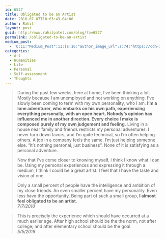 ```yaml
---
id: 6527
title: Obligated to be an Artist
date: 2010-07-07T10:03:43-04:00
author: Rahil
layout: post
guid: http://www.rahilpatel.com/blog/?p=6527
permalink: /obligated-to-be-an-artist
medium_post:
  - 'O:11:"Medium_Post":11:{s:16:"author_image_url";s:74:"https://cdn-images-1.medium.com/fit/c/200/200/1*dmbNkD5D-u45r44go_cf0g.png";s:10:"author_url";s:28:"https://medium.com/@rahil627";s:11:"byline_name";N;s:12:"byline_email";N;s:10:"cross_link";s:2:"no";s:2:"id";s:12:"6d7efb9f64de";s:21:"follower_notification";s:3:"yes";s:7:"license";s:19:"all-rights-reserved";s:14:"publication_id";s:2:"-1";s:6:"status";s:6:"public";s:3:"url";s:67:"https://medium.com/@rahil627/obligated-to-be-an-artist-6d7efb9f64de";}'
categories:
  - Art
  - Humanities
  - Life
  - Personal
  - Self-assessment
  - Thoughts
---
```

> During the past few weeks, here at home, I&#8217;ve been thinking a lot. Mostly because I am unemployed and not working on anything. I&#8217;ve slowly been coming to term with my own personality, who I am. **I&#8217;m a lone adventurer, who embarks on his own path, experiencing everything personally, with an open heart. Nobody&#8217;s opinion has influenced me in another direction. Every choice I make is composed purely of my own judgement and feeling.** Living in a house near family and friends restricts my personal adventures. I never turn down favors, and I&#8217;m quite technical, so I&#8217;m often helping others. A job in a company feels the same. I&#8217;m just helping someone else. &#8220;It&#8217;s nothing personal, just business&#8221;. None of it is satisfying as a personal adventure.
> 
> Now that I&#8217;ve come closer to knowing myself, I think I know what I can be. Using my personal experiences and expressing it through a medium, I think I could be a great artist. I feel that I have the taste and vision of one.
> 
> Only a small percent of people have the intelligence and ambition of my close friends. An even smaller percent have my personality. Even less have the opportunity. Being part of such a small group, **I almost feel obligated to be an artist**.  
> <cite>7/7/2010</cite>

> This is precisely the experience which should have occurred at a much earlier age. After high school should be the the norm, not after college; and after elementary school should be the goal.  
> <cite>5/5/2016</cite>